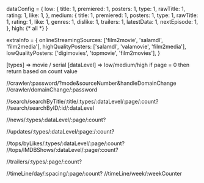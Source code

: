 dataConfig = {
    low: {
        title: 1,
        premiered: 1,
        posters: 1,
        type: 1,
        rawTitle: 1,
        rating: 1,
        like: 1,
    },
    medium: {
        title: 1,
        premiered: 1,
        posters: 1,
        type: 1,
        rawTitle: 1,
        rating: 1,
        like: 1,
        genres: 1,
        dislike: 1,
        trailers: 1,
        latestData: 1,
        nextEpisode: 1,
    },
    high: {* all *}
}

extraInfo = {
    onlineStreamingSources: ['film2movie', 'salamdl', 'film2media'],
    highQualityPosters: ['salamdl', 'valamovie', 'film2media'],
    lowQualityPosters: ['digimovies', 'topmovie', 'film2movies'],
}


[types] => movie / serial
[dataLevel] => low/medium/high
if page = 0 then return based on count value

//crawler/:password/?mode&sourceNumber&handleDomainChange
//crawler/domainChange/:password

//search/searchByTitle/:title/:types/:dataLevel/:page/:count?
//search/searchByID/:id/:dataLevel

//news/:types/:dataLevel/:page/:count?

//updates/:types/:dataLevel/:page:/:count?

//tops/byLikes/:types/:dataLevel/:page/:count?
//tops/IMDBShows/:dataLevel/:page/:count?

//trailers/:types/:page/:count?

//timeLine/day/:spacing/:page/:count?
//timeLine/week/:weekCounter
